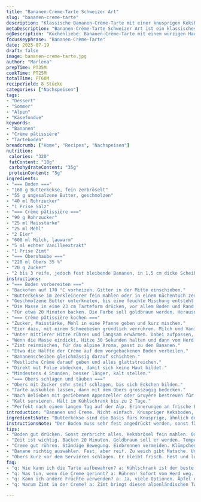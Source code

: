 ```yaml
---
title: "Bananen-Crème-Tarte Schweizer Art"
slug: "bananen-creme-tarte"
description: "Klassische Bananen-Crème-Tarte mit einer knusprigen Keksboden-Variation. Die Creme pâtissière wird mit Schweizer Rahm verfeinert. Frische Bananen verleihen der Tarte Fruchtigkeit. Dazu kommt eine luftige Obershaube, abgeschmeckt mit Vanille und einem Hauch Zimt. Die Backzeit leicht angepasst. Der Boden wird mit Butter aus der Region zubereitet, das sorgt für ein feines, alpines Aroma. Serviert nach ein paar Stunden im Kühlschrank, ideal für den warmen Sommertag in den Bergen oder als feines Dessert nach dem Käsefondue."
metaDescription: "Bananen-Crème-Tarte Schweizer Art ist ein klassisches Dessert mit knusprigem Boden und frischen Bananen für jeden Sommer."
ogDescription: "Küchenliebe: Bananen-Crème-Tarte mit einem würzigen Hauch von Zimt. Perfekt für heiße Sommertage in den Bergen."
focusKeyphrase: "Bananen-Crème-Tarte"
date: 2025-07-19
draft: false
image: bananen-creme-tarte.jpg
author: "Marlena"
prepTime: PT35M
cookTime: PT25M
totalTime: PT60M
recipeYield: 8 Stücke
categories: ["Nachspeisen"]
tags:
- "Dessert"
- "Sommer"
- "Alpen"
- "Käsefondue"
keywords:
- "Bananen"
- "Crème pâtissière"
- "Tarteboden"
breadcrumb: ["Home", "Recipes", "Nachspeisen"]
nutrition: 
 calories: "320"
 fatContent: "18g"
 carbohydrateContent: "35g"
 proteinContent: "5g"
ingredients:
- "=== Boden ==="
- "160 g Butterkekse, fein zerbröselt"
- "55 g ungesalzene Butter, geschmolzen"
- "40 ml Rohrzucker"
- "1 Prise Salz"
- "=== Crème pâtissière ==="
- "90 g Rohrzucker"
- "25 ml Maisstärke"
- "25 ml Mehl"
- "2 Eier"
- "600 ml Milch, lauwarm"
- "5 ml echter Vanilleextrakt"
- "1 Prise Zimt"
- "=== Obershaube ==="
- "220 ml Obers 35 %"
- "20 g Zucker"
- "2 bis 3 reife, jedoch fest bleibende Bananen, in 1,5 cm dicke Scheiben geschnitten"
instructions:
- "=== Boden vorbereiten ==="
- "Backofen auf 170 °C vorheizen. Gitter in der Mitte einschieben."
- "Butterkekse im Zerkleinerer fein mahlen oder in einem Küchentuch zerreiben. Mit Rohrzucker und Salz mischen."
- "Geschmolzene Butter unterkneten, bis eine feuchte Mischung entsteht."
- "Die Masse in eine 23 cm Tarteform drücken, vor allem Boden und Rand. Gut andrücken, damit nichts auseinanderfällt."
- "Für etwa 20 Minuten backen. Die Farbe soll goldbraun werden. Herausnehmen, abkühlen lassen."
- "=== Crème pâtissière kochen ==="
- "Zucker, Maisstärke, Mehl in eine Pfanne geben und kurz mischen."
- "Eier dazu, mit einem Schneebesen gründlich verrühren. Milch und Vanille hinzufügen, gut unterrühren."
- "Unter mittlerer Hitze rühren und langsam erwärmen. Dabei aufpassen, dass nichts anbrennt oder Klümpchen entstehen."
- "Wenn die Masse eindickt, Hitze 30 Sekunden halten und dann vom Herd nehmen."
- "Zimt reinmischen, für das alpine Aroma, passt zu den Bananen."
- "Etwa die Hälfte der Crème auf dem vorgebackenen Boden verteilen."
- "Bananenscheiben gleichmässig darauf schichten."
- "Restliche Crème darauf geben und alles glattstreichen."
- "Direkt mit Folie abdecken, damit sich keine Haut bildet."
- "Mindestens 4 Stunden, besser länger, kalt stellen."
- "=== Obers schlagen und täuben ==="
- "Obers mit Zucker sehr steif schlagen, bis sich Eckchen bilden."
- "Tarte auskühlen lassen, dann mit dem Obers grosszügig bedecken."
- "Nach Belieben mit geriebenem Appenzeller oder Gruyère bestreuen für den Biest-Effekt. Gibt einen spannenden Kontrast. Optional."
- "Kalt servieren. Hält im Kühlschrank bis zu 2 Tage."
- "Perfekt nach einem langen Tag auf der Alp. Erinnerungen an frische Bergluft, Käsekeller, und gemütliche Hüttenstimmung."
introduction: "Bananen und Creme. Nicht einfach. Knuspriger Keksboden, nicht zu süss, mit Butter von der Sennerei. Das zerbröselte Gebäck gibt eine alpine Note, einfach, aber solide. Crème pâtissière – wir nehmen Vanille aus der Schweiz und Zimt. Der Berg, der Winterabend, ein Hauch von Gewürz. Die Banane – süss, frisch, aber nicht matschig. Dann der Obers, steif geschlagen, nicht zu viel, alles Handarbeit. Ein Nachtessen im Chalet, mit Blick auf den Säntis. Das Leben hier oben, aus bärigen Produkten, einfache Zutaten, gekocht mit Respekt. Die Tarte wird ein helles Licht in dunkle Wintertage oder ein süsser Abschluss nach der Fondue-Runde. Nebst dem klassischen Rezept – eine Prise Zimt, frischste Butter, der Berg ruft, die Alpenküche in jedem Bissen."
ingredientsNote: "Butterkekse sind die Basis fürs Knusprige, ähnlich dem Zwieback, den es beim Jassen gibt. Roher Rohrzucker bringt noch leichte Karamellnoten rein, passt zu Bananen und verleiht dem Boden eine alpine Textur. Butter ungesalzen, gerne vom Dorfmolkerei, hier in der Schweiz einzigartig, das Fett macht den Boden grossartig. Die Creme pâtissière wird mit Maisstärke und Mehl gebunden, für die cremige Textur. Vanille kommt frisch oder aus dem Vanilleschotenextrakt. Eine Prise Zimt statt klassischem Muskat sorgt für einen warmen Touch, der sich gut mit Bananen und den Schweizer Alpen harmoniert. Obers 35 % ist Pflicht für den cremigen Abschluss, am besten aus Appenzeller oder Glarner Molkereien."
instructionsNote: "Der Boden muss sehr fest angedrückt werden, sonst fällt er auseinander. Kekse vor dem Mischen kurz zerbröseln oder mahlen, gibt eine bessere Struktur. Backzeit auf 20 Minuten verlängern für bessere Bräunung, der Ofen ist zentral in der Mitte aufgebaut. Creme zubereiten braucht Geduld: ständiges Rühren, nicht zu heiss, sonst gerinnt die Creme. Die Prozedur ist ähnlich wie bei der klassischen Schweizer Vanillecrème. Zimt dazu gehört für den gewissen alpenländischen Twist, nicht zu viel. Banane gut wählen, nicht zu reif, sonst zerfallen sie in der Masse. Das kalte Nachruhen im Kühlschrank ist wichtig, damit die Tarte schnittfester wird. Obers wird zuletzt steif geschlagen – erst kurz vor dem Servieren, damit er frisch bleibt, dann grosszügig aufgetragen. Ein bisschen Abrieb von würzigem Käse kann als raffinierter Gruyère-Effekt direkt obendrauf für Überraschung sorgen."
tips:
- "Boden gut drücken. Sonst zerbricht alles. Keksbrösel fein mahlen. Oder in Tuch zerdrücken. Butter, ungesalzen. Aus der Region. Gibt Aroma. Fehler? Boden fällt zerbröckeln. Streng darauf achten."
- "Zeit ist wichtig. Backen 20 Minuten. Goldbraun soll er werden. Temperatursensor im Ofen. Für gleichmäßige Hitze. Vergessen Sie nicht: Feuchte Mischung. Dann druck nach. Sonst kriegt er Risse."
- "Creme gut rühren. Ständige Bewegung. Einbrennen vermeiden. Klümpchen? Nein danke. Bei mittlerer Hitze. Langsam erwärmen. Zimt unbedingt rein. Fügt alpine Note hinzu. Wichtig für die Bananen."
- "Banane richtig auswählen. Fest, aber reif. Zu weich gibt Matsche. Und das wollen wir nicht. Scheiben gleichmäßig anordnen. Schichten ist entscheidend. Das Resultat? Eine perfekte Tarte."
- "Obers kurz vor dem Servieren schlagen. Er bleibt frisch. Fest und luftig. Zucker nicht vergessen. Aber nicht zu süß. Käse darauf? Appenzeller ist eine Option. Überraschung für den Gaumen."
faq:
- "q: Wie kann ich die Tarte aufbewahren? a: Kühlschrank ist der beste Ort. Bis zu zwei Tage. Aber in Folie einwickeln. Frische bleibt. Alternativ: einfrieren. Aber nicht mehr als zwei Monate."
- "q: Was tun, wenn die Creme gerinnt? a: Rühren! Sofort vom Herd weg. Kühlen helfen kann auch. Oder mehr Milch zusätzlich. Bei Hitze reduzieren. Klumpen sind nicht gut. Creme muss glatt sein."
- "q: Kann ich andere Früchte verwenden? a: Ja, viele Optionen. Äpfel oder Birnen passen gut. Beeren sind auch lecker. Aber nicht alles zu weich. Tarte darf nicht matschig sein. Balance finden."
- "q: Warum Zimt in der Creme? a: Zimt bringt diesen alpenländischen Twist. Harmoniert bestens mit Bananen. Süß und würzig zugleich. Ergänzung der Schweizer Aromen. Die Berge denken auch immer mit."

---
```

